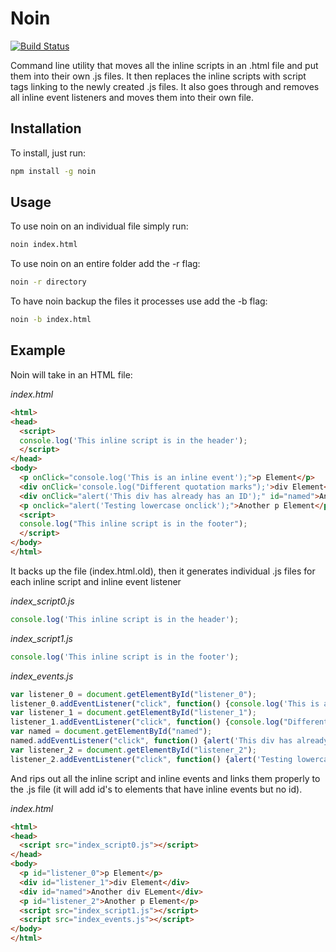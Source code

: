 # Noin
[![Build Status](https://travis-ci.org/alxlu/noin.svg?branch=master)](https://travis-ci.org/alxlu/noin)

Command line utility that moves all the inline scripts in an .html file and put them into their own .js files. It then replaces the inline scripts with script tags linking to the newly created .js files. It also goes through and removes all inline event listeners and moves them into their own file.

## Installation
To install, just run:
```bash
npm install -g noin
```

## Usage
To use noin on an individual file simply run:
```bash
noin index.html
```
To use noin on an entire folder add the -r flag:
```bash
noin -r directory
```
To have noin backup the files it processes use add the -b flag:
```bash
noin -b index.html
```

## Example
Noin will take in an HTML file:

*index.html*
```html
<html>
<head>
  <script>
  console.log('This inline script is in the header');
  </script>
</head>
<body>
  <p onClick="console.log('This is an inline event');">p Element</p>
  <div onClick='console.log("Different quotation marks");'>div Element</div>
  <div onClick="alert('This div has already has an ID');" id="named">Another div ELement</div>
  <p onclick="alert('Testing lowercase onclick');">Another p Element</p>
  <script>
  console.log("This inline script is in the footer");
  </script>
</body>
</html>
```
It backs up the file (index.html.old), then it generates individual .js files for each inline script and inline event listener

*index_script0.js*
```javascript
console.log('This inline script is in the header');
```
*index_script1.js*
```javascript
console.log('This inline script is in the footer');
```
*index_events.js*
```javascript
var listener_0 = document.getElementById("listener_0");
listener_0.addEventListener("click", function() {console.log('This is an inline event');}, false);
var listener_1 = document.getElementById("listener_1");
listener_1.addEventListener("click", function() {console.log("Different quotation marks");}, false);
var named = document.getElementById("named");
named.addEventListener("click", function() {alert('This div has already has an ID');}, false);
var listener_2 = document.getElementById("listener_2");
listener_2.addEventListener("click", function() {alert('Testing lowercase onclick');}, false);
```
And rips out all the inline script and inline events and links them properly to the .js file (it will add id's to elements that have inline events but no id).

*index.html*
```html
<html>
<head>
  <script src="index_script0.js"></script>
</head>
<body>
  <p id="listener_0">p Element</p>
  <div id="listener_1">div Element</div>
  <div id="named">Another div ELement</div>
  <p id="listener_2">Another p Element</p>
  <script src="index_script1.js"></script>
  <script src="index_events.js"></script>
</body>
</html>
```
